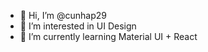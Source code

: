 - 👋 Hi, I’m @cunhap29
- 👀 I’m interested in UI Design
- 🌱 I’m currently learning Material UI + React

<!---
cunhap29/cunhap29 is a ✨ special ✨ repository because its `README.md` (this file) appears on your GitHub profile.
You can click the Preview link to take a look at your changes.
--->
